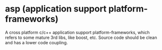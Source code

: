 # asp (application support platform-frameworks)
A cross platform c/c++ application support platform-frameworks, which refers to some mature 3rd libs, like boost, etc.
Source code should be clean and has a lower code coupling.

